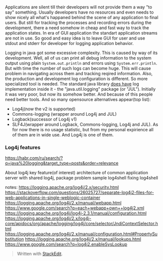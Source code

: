 Applications are silent till their developers will not provide them a way "to say" something. Usually developers have no resources and even needs to show nicely all what's happaned behind the scene of any application to final users. But still for tracking the processes and recording errors during the development, there a need somehow in cheap and fast way to track the application states. In era of GUI application the standart application streams are not in use. So good and easy idea is to leave GUI for user and use stdout and stderr for developer for logging application behavior. 

Logging in java got some excessive complexity. This is caused by way of its development. Well, all of us can print all debug information to the system output using plain `System.out.println` and errors using `System.err.println`. But with time the number of such logs can become huge. This will cause problem in navigating across them and tracking reqired information. 
Also, the production and development log configuration is different. So more specialized tool is needed. The standard java library [does have](https://docs.oracle.com/javase/10/core/java-logging-overview.htm) log implementation inside it - the "java.util.logging" package (or "JUL"). Initially it was very poor, but now its somehow better. And because of this people need better tools. And so many opensource alternatives appear(top list):
 - Log4j(now the v2 is supported)
 - Commons-logging (wrapper around Log4j and JUL)
 - Logback(successor of Log4j v1)
 - SLF4J(wrapper around Logback, Commons-logging, Log4j and JUL).
As for now there is no usage statistic, but from my personal expirience all of them are in wide use. And Log4j is one of them.

### Log4j features


 https://habr.com/ru/search/?q=java%20logging&target_type=posts&order=relevance


About log4j
key feature(of interest)
architecture of common application server with shared log4j, package problem
sample
log4shell
fixing log4shell


notes:
https://logging.apache.org/log4j/2.x/security.html
https://stackoverflow.com/questions/26025727/separate-log4j2-files-for-web-applications-in-single-weblogic-container
https://logging.apache.org/log4j/2.x/manual/webapp.html
https://www.google.com/search?q=each+webapp+own++log4j2.xml
https://logging.apache.org/log4j/log4j-2.3.1/manual/configuration.html
https://logging.apache.org/log4j/2.x/log4j-core/apidocs/org/apache/logging/log4j/core/selector/JndiContextSelector.html
https://logging.apache.org/log4j/2.x/manual/configuration.html#PropertySubstitution
https://logging.apache.org/log4j/2.x/manual/lookups.html
https://www.google.com/search?q=log4j2.enableSysLookup








> Written with [StackEdit](https://stackedit.io/).
<!--stackedit_data:
eyJoaXN0b3J5IjpbNDEwODkzMzczLDEwNjk4Mzc3NCwxMzM3Mz
k1MDk2LDExNjk2NzAzNTIsLTg4MDAyNzA5NywxNjc5MjI1OTA3
LC0xMDk3OTI4ODg4LDYyNDkwNDczNV19
-->